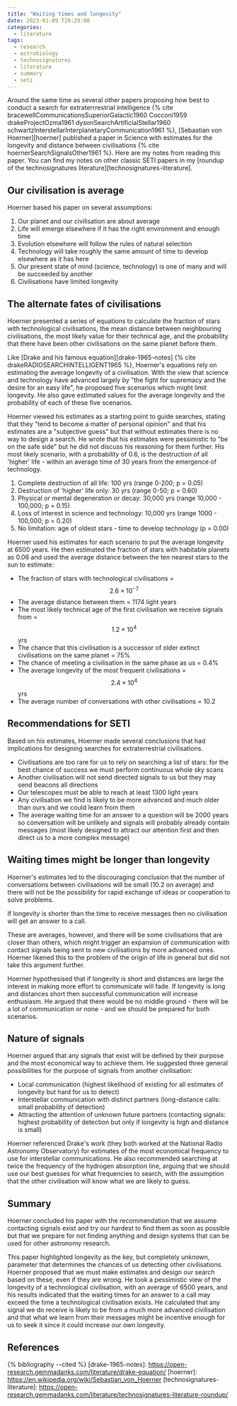 ```yaml
---
title: "Waiting times and longevity"
date: 2023-01-09 T20:29:00
categories:
  - literature
tags:
  - research
  - astrobiology
  - technosignatures
  - literature
  - summary
  - seti
---
```



Around the same time as several other papers proposing how best to conduct a search for extraterrrestrial intelligence {% cite  bracewellCommunicationsSuperiorGalactic1960  Cocconi1959  drakeProjectOzma1961  dysonSearchArtificialStellar1960  schwartzInterstellarInterplanetaryCommunication1961  %}, [Sebastian von Hoerner][hoerner] published a paper in Science with estimates for the longevity and distance between civilisations {% cite  hoernerSearchSignalsOther1961  %}. Here are my notes from reading this paper. You can find my notes on other classic SETI papers in my [roundup of the technosignatures literature][technosignatures-literature].

## Our civilisation is average
Hoerner based his paper on several assumptions:

1. Our planet and our civilisation are about average
2. Life will emerge elsewhere if it has the right environment and enough time
3. Evolution elsewhere will follow the rules of natural selection
4. Technology will take roughly the same amount of time to develop elsewhere as it has here
5. Our present state of mind (science, technology) is one of many and will be succeeded by another
6. Civilisations have limited longevity

## The alternate fates of civilisations
Hoerner presented a series of equations to calculate the fraction of stars with technological civilisations, the mean distance between neighbouring civilisations, the most likely value for their technical age, and the probability that there have been other civilisations on the same planet before them.

Like [Drake and his famous equation][drake-1965-notes] {% cite  drakeRADIOSEARCHINTELLIGENT1965  %}, Hoerner's equations rely on estimating the average longevity of a civilisation. With the view that science and technology have advanced largely by "the fight for supremacy and the desire for an easy life", he proposed five scenarios which might limit longevity. He also gave estimated values for the average longevity and the probability of each of these five scenarios. 

Hoerner viewed his estimates as a starting point to guide searches, stating that they "tend to become a matter of personal opinion" and that his estimates are a "subjective guess" but that without estimates there is no way to design a search. He wrote that his estimates were pessimistic to "be on the safe side" but he did not discuss his reasoning for them further. His most likely scenario, with a probability of 0.6, is the destruction of all 'higher' life - within an average time of 30 years from the emergence of technology. 

1. Complete destruction of all life: 100 yrs (range 0-200; p = 0.05)
2. Destruction of 'higher' life only: 30 yrs (range 0-50; p = 0.60)
3. Physical or mental degeneration or decay: 30,000 yrs (range 10,000 - 100,000; p = 0.15)
4. Loss of interest in science and technology: 10,000 yrs (range 1000 - 100,000; p = 0.20)
5. No limitation: age of oldest stars - time to develop technology (p = 0.00)

Hoerner used his estimates for each scenario to put the average longevity at 6500 years. He then estimated the fraction of stars with habitable planets as 0.06 and used the average distance between the ten nearest stars to the sun to estimate:

- The fraction of stars with technological civilisations = $$2.6 \times 10^{-7}$$
- The average distance between them = 1174 light years
- The most likely technical age of the first civilisation we receive signals from = $$1.2 \times 10^{4}$$ yrs
- The chance that this civilisation is a successor of older extinct civilisations on the same planet = 75%
- The chance of meeting a civilisation in the same phase as us = 0.4%
- The average longevity of the most frequent civilisations = $$2.4 \times 10^{4}$$ yrs
- The average number of conversations with other civilisations = 10.2

## Recommendations for SETI
Based on his estimates, Hoerner made several conclusions that had implications for designing searches for extraterrestrial civilisations.
- Civilisations are too rare for us to rely on searching a list of stars: for the best chance of success we must perform continuous whole sky scans
- Another civilisation will not send directed signals to us but they may send beacons all directions
- Our telescopes must be able to reach at least 1300 light years
- Any civilisation we find is likely to be more advanced and much older than ours and we could learn from them
- The average waiting time for an answer to a question will be 2000 years so conversation will be unlikely and signals will probably already contain messages (most likely designed to attract our attention first and then direct us to a more complex message)

## Waiting times might be longer than longevity
Hoerner's estimates led to the discouraging conclusion that the number of conversations between civilisations will be small (10.2 on average) and there will not be the possibility for rapid exchange of ideas or cooperation to solve problems. 

If longevity is shorter than the time to receive messages then no civilisation will get an answer to a call. 

These are averages, however, and there will be some civilisations that are closer than others, which might trigger an expansion of communication with contact signals being sent to new civilisations by more advanced ones. Hoerner likened this to the problem of the origin of life in general but did not take this argument further. 

Hoerner hypothesised that if longevity is short and distances are large the interest in making more effort to communicate will fade. If longevity is long and distances short then successful communication will increase enthusiasm. He argued that there would be no middle ground - there will be a lot of communication or none - and we should be prepared for both scenarios.

## Nature of signals
Hoerner argued that any signals that exist will be defined by their purpose and the most economical way to achieve them.  He suggested three general possibilities for the purpose of signals from another civilisation:

- Local communication (highest likelihood of existing for all estimates of longevity but hard for us to detect)
- Interstellar communication with distinct partners (long-distance calls: small probability of detection)
- Attracting the attention of unknown future partners (contacting signals: highest probability of detection but only if longevity is high and distance is small)

Hoerner referenced Drake's work (they both worked at the National Radio Astronomy Observatory) for estimates of the most economical frequency to use for interstellar communications. He also recommended searching at twice the frequency of the hydrogen absorption line, arguing that we should use our best guesses for what frequencies to search, with the assumption that the other civilisation will know what we are likely to guess.

## Summary
Hoerner concluded his paper with the recommendation that we assume contacting signals exist and try our hardest to find them as soon as possible but that we prepare for not finding anything and design systems that can be used for other astronomy research. 

This paper highlighted longevity as the key, but completely unknown, parameter that determines the chances of us detecting other civilisations. Hoerner proposed that we must make estimates and design our search based on these, even if they are wrong. He took a pessimistic view of the longevity of a technological civilisation, with an average of 6500 years, and his results indicated that the waiting times for an answer to a call may exceed the time a technological civilisation exists. He calculated that any signal we do receive is likely to be from a much more advanced civilisation and that what we learn from their messages might be incentive enough for us to seek it since it could increase our own longevity.


## References

{% bibliography --cited %}
[drake-1965-notes]: https://open-research.gemmadanks.com/literature/drake-equation/
[hoerner]: https://en.wikipedia.org/wiki/Sebastian_von_Hoerner
[technosignatures-literature]: https://open-research.gemmadanks.com/literature/technosignatures-literature-roundup/

<script src="https://polyfill.io/v3/polyfill.min.js?features=es6"></script>
<script id="MathJax-script" async src="https://cdn.jsdelivr.net/npm/mathjax@3/es5/tex-mml-chtml.js"></script>